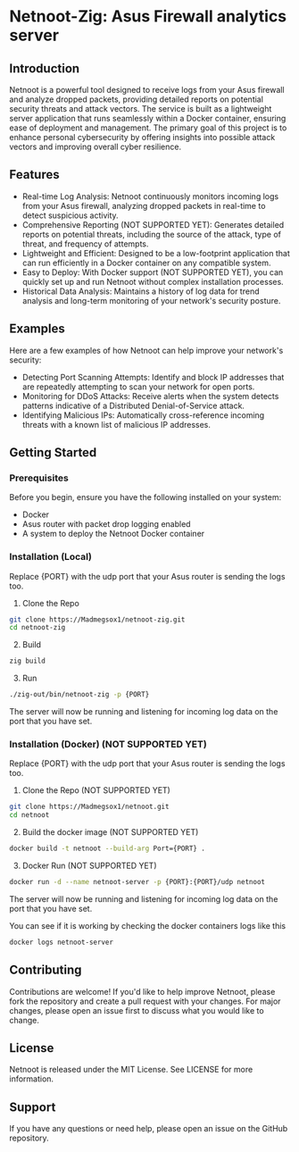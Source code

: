 # Netnoot-Zig: Asus Firewall analytics server

## Introduction
Netnoot is a powerful tool designed to receive logs from your Asus firewall and analyze dropped packets, providing detailed reports on potential security threats and attack vectors. The service is built as a lightweight server application that runs seamlessly within a Docker container, ensuring ease of deployment and management. The primary goal of this project is to enhance personal cybersecurity by offering insights into possible attack vectors and improving overall cyber resilience.

## Features

- Real-time Log Analysis: Netnoot continuously monitors incoming logs from your Asus firewall, analyzing dropped packets in real-time to detect suspicious activity.
- Comprehensive Reporting (NOT SUPPORTED YET): Generates detailed reports on potential threats, including the source of the attack, type of threat, and frequency of attempts.
- Lightweight and Efficient: Designed to be a low-footprint application that can run efficiently in a Docker container on any compatible system.
- Easy to Deploy: With Docker support (NOT SUPPORTED YET), you can quickly set up and run Netnoot without complex installation processes.
- Historical Data Analysis: Maintains a history of log data for trend analysis and long-term monitoring of your network's security posture.


## Examples

Here are a few examples of how Netnoot can help improve your network's security:
- Detecting Port Scanning Attempts: Identify and block IP addresses that are repeatedly attempting to scan your network for open ports.
- Monitoring for DDoS Attacks: Receive alerts when the system detects patterns indicative of a Distributed Denial-of-Service attack.
- Identifying Malicious IPs: Automatically cross-reference incoming threats with a known list of malicious IP addresses.


## Getting Started

### Prerequisites

Before you begin, ensure you have the following installed on your system:
  - Docker
  - Asus router with packet drop logging enabled
  - A system to deploy the Netnoot Docker container


### Installation (Local)

Replace {PORT} with the udp port that your Asus router is sending the logs too.

1. Clone the Repo
```zsh
git clone https://Madmegsox1/netnoot-zig.git
cd netnoot-zig
```
2. Build
```zsh
zig build
```
3. Run
```zsh
./zig-out/bin/netnoot-zig -p {PORT}
```
The server will now be running and listening for incoming log data on the port that you have set.

### Installation (Docker) (NOT SUPPORTED YET)

Replace {PORT} with the udp port that your Asus router is sending the logs too.

1. Clone the Repo (NOT SUPPORTED YET)
```zsh
git clone https://Madmegsox1/netnoot.git
cd netnoot
```
2. Build the docker image (NOT SUPPORTED YET)
```zsh
docker build -t netnoot --build-arg Port={PORT} .
```
3. Docker Run (NOT SUPPORTED YET)
```zsh
docker run -d --name netnoot-server -p {PORT}:{PORT}/udp netnoot
```
The server will now be running and listening for incoming log data on the port that you have set.

You can see if it is working by checking the docker containers logs like this
```zsh
docker logs netnoot-server
```

## Contributing
Contributions are welcome! If you'd like to help improve Netnoot, please fork the repository and create a pull request with your changes. For major changes, please open an issue first to discuss what you would like to change.

## License
Netnoot is released under the MIT License. See LICENSE for more information.

## Support
If you have any questions or need help, please open an issue on the GitHub repository.
